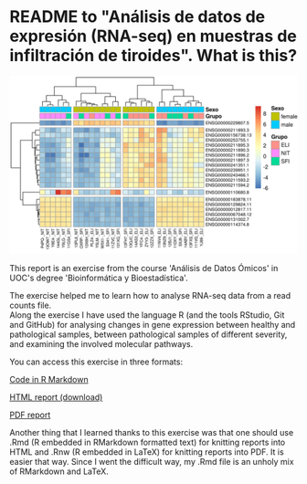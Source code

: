 # README to "Análisis de datos de expresión (RNA-seq) en muestras de infiltración de tiroides". What is this?

![Gene expression heat map from the report](heatmap2.png)

This report is an exercise from the course 'Análisis de Datos Ómicos' in UOC's degree 'Bioinformática y Bioestadística'.

The exercise helped me to learn how to analyse RNA-seq data from a read counts file.  
Along the exercise I have used the language R (and the tools RStudio, Git and GitHub) for analysing changes in gene expression between healthy and pathological samples, between pathological samples of different severity, and examining the involved molecular pathways.

You can access this exercise in three formats:

[Code in R Markdown](https://github.com/jorgevallejo/RNAseq_analysis_PEC2/blob/master/RNAseq_analysis_PEC2.Rmd)

[HTML report (download)](https://github.com/jorgevallejo/RNAseq_analysis_PEC2/blob/master/results/RNAseq_analysis_PEC2.html)

[PDF report](https://github.com/jorgevallejo/RNAseq_analysis_PEC2/blob/master/results/RNAseq_analysis_PEC2.pdf)

Another thing that I learned thanks to this exercise was that one should use .Rmd (R embedded in RMarkdown formatted text) for knitting reports into HTML and .Rnw (R embedded in LaTeX) for knitting reports into PDF. It is easier that way. Since I went the difficult way, my .Rmd file is an unholy mix of RMarkdown and LaTeX.
